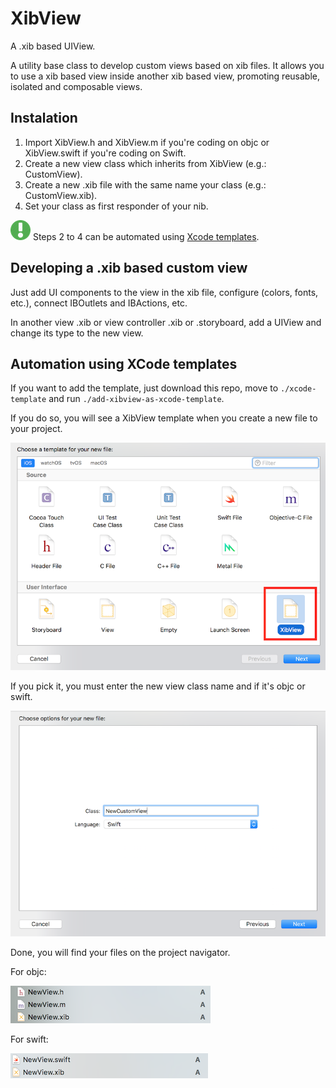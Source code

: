 
# XibView
A .xib based UIView.

A utility base class to develop custom views based on xib files.
It allows you to use a xib based view inside another xib based view, promoting reusable, isolated and composable views.

## Instalation

1. Import XibView.h and XibView.m if you're coding on objc or XibView.swift if you're coding on Swift.
2. Create a new view class which inherits from XibView (e.g.: CustomView).
3. Create a new .xib file with the same name your class (e.g.: CustomView.xib).
4. Set your class as first responder of your nib.

![Tip](assets/tip.png)
Steps 2 to 4 can be automated using [Xcode templates](#automation-using-xcode-templates).

## Developing a .xib based custom view

Just add UI components to the view in the xib file, configure (colors, fonts, etc.), connect IBOutlets and IBActions, etc.

In another view .xib or view controller .xib or .storyboard, add a UIView and change its type to the new view.

## Automation using XCode templates

If you want to add the template, just download this repo, move to `./xcode-template` and run `./add-xibview-as-xcode-template`.

If you do so, you will see a XibView template when you create a new file to your project.

![img1](assets/xibfile-on-xcode-new-file-popup.png)

If you pick it, you must enter the new view class name and if it's objc or swift.

![img2](assets/view-name-and-language.png)

Done, you will find your files on the project navigator.

For objc:

![img3](assets/added-files-objc.png)

For swift:

![img4](assets/added-files-swift.png)
